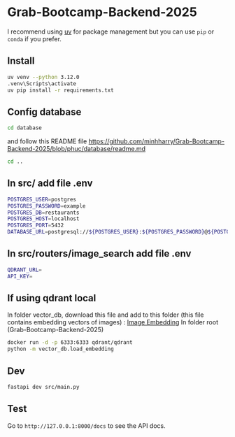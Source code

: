 # Grab-Bootcamp-Backend-2025

I recommend using [uv](https://github.com/astral-sh/uv) for package management but you can use `pip` or `conda` if you prefer.


## Install

```bash
uv venv --python 3.12.0
.venv\Scripts\activate
uv pip install -r requirements.txt
```
## Config database
```bash
cd database
```
and follow this README file https://github.com/minhharry/Grab-Bootcamp-Backend-2025/blob/phuc/database/readme.md
```bash
cd ..
```
## In src/ add file .env
```bash
POSTGRES_USER=postgres
POSTGRES_PASSWORD=example
POSTGRES_DB=restaurants
POSTGRES_HOST=localhost
POSTGRES_PORT=5432
DATABASE_URL=postgresql://${POSTGRES_USER}:${POSTGRES_PASSWORD}@${POSTGRES_HOST}:${POSTGRES_PORT}/${POSTGRES_DB}
```

## In src/routers/image_search add file .env
```bash
QDRANT_URL=
API_KEY=
```

## If using qdrant local
In folder vector_db, download this file and add to this folder (this file contains embedding vectors of images) : [Image Embedding](https://drive.google.com/file/d/1TfGRQ-N2x_ZW1r-qQQXJ-0FzUQqjFg1H/view?usp=sharing)
In folder root (Grab-Bootcamp-Backend-2025)
```bash
docker run -d -p 6333:6333 qdrant/qdrant
python -m vector_db.load_embedding
```


## Dev

```bash
fastapi dev src/main.py
```

## Test

Go to `http://127.0.0.1:8000/docs` to see the API docs.
